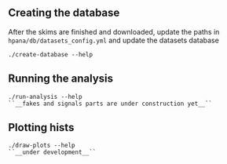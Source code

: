 Creating the database
---------------------

After the skims are finished and downloaded, update the paths in
``hpana/db/datasets_config.yml`` and update the datasets database

    ./create-database --help

Running the analysis
--------------------
    ./run-analysis --help   
    ``__fakes and signals parts are under construction yet__``

Plotting hists
--------------
    ./draw-plots --help
    ``__under development__``
